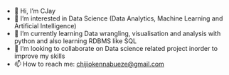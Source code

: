 - 👋 Hi, I’m CJay
- 👀 I’m interested in Data Science (Data Analytics, Machine Learning and Artificial Intelligence)
- 🌱 I’m currently learning Data wrangling, visualisation and analysis with python and also learning RDBMS like SQL
- 💞️ I’m looking to collaborate on Data science related project inorder to improve my skills
- 📫 How to reach me: chijiokennabueze@gmail.com

<!---
CJay-Cipher/CJay-Cipher is a ✨ special ✨ repository because its `README.md` (this file) appears on your GitHub profile.
You can click the Preview link to take a look at your changes.
--->
